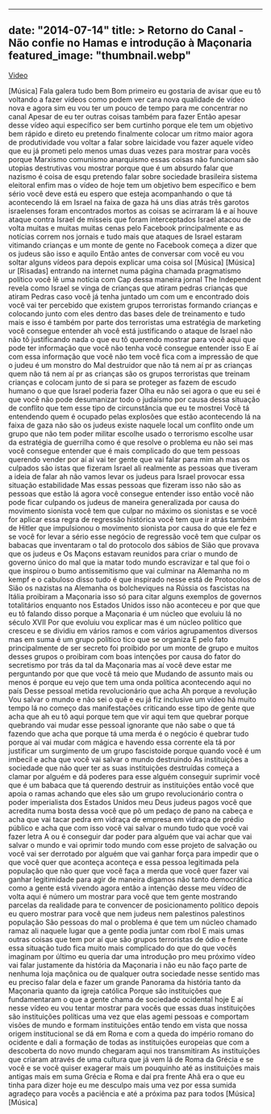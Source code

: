 
---
date: "2014-07-14"
title: > 
    Retorno do Canal - Não confie no Hamas e introdução à Maçonaria
featured_image: "thumbnail.webp"
---

[Video](https://www.youtube.com/watch?v=AfMqjFoLt9I)

[Música]
Fala galera tudo bem Bom primeiro eu
gostaria de avisar que eu tô voltando a
fazer vídeos como podem ver cara nova
qualidade de vídeo nova e agora sim eu
vou ter um pouco de tempo para me
concentrar no canal Apesar de eu ter
outras coisas também para fazer Então
apesar desse vídeo aqui específico ser
bem curtinho porque ele tem um objetivo
bem rápido e direto eu pretendo
finalmente colocar um ritmo maior agora
de produtividade vou voltar a falar
sobre laicidade vou fazer aquele vídeo
que eu já prometi pelo menos umas duas
vezes para mostrar para vocês porque
Marxismo comunismo anarquismo essas
coisas não funcionam são utopias
destrutivas vou mostrar porque que é um
absurdo falar que nazismo é coisa de
esqu pretendo falar sobre sociedade
brasileira sistema eleitoral enfim mas o
vídeo de hoje tem um objetivo bem
específico e bem sério você deve está eu
espero que esteja acompanhando o que tá
acontecendo lá em Israel na faixa de
gaza há uns dias atrás três garotos
israelenses foram encontrados mortos as
coisas se acirraram lá e aí houve ataque
contra Israel de mísseis que foram
interceptados Israel atacou de volta
muitas e muitas muitas cenas pelo
Facebook principalmente e as notícias
correm nos jornais e tudo mais que
ataques de Israel estaram vitimando
crianças e um monte de gente no Facebook
começa a dizer que os judeus são isso e
aquilo
Então antes de conversar com você eu vou
soltar alguns vídeos para depois
explicar uma coisa sol
[Música]
[Música]
ur
[Risadas]
entrando na internet numa página chamada
pragmatismo político você lê uma notícia
com Cap dessa maneira jornal The
Independent revela como Israel se vinga
de crianças que atiram pedras crianças
que atiram Pedras caso você já tenha
juntado um com um e encontrado dois você
vai ter percebido que existem grupos
terroristas formando crianças e
colocando junto com eles dentro das
bases dele de treinamento e tudo mais e
isso é também por parte dos terroristas
uma estratégia de marketing você
consegue entender ah você está
justificando o ataque de Israel não não
tô justificando nada o que eu tô
querendo mostrar para você aqui que pode
ter informação que você não tenha você
consegue entender isso E aí com essa
informação que você não tem você fica
com a impressão de que o judeu é um
monstro do Mal destruidor que não tá nem
aí pr as crianças quem não tá nem aí pr
as crianças são os grupos terroristas
que treinam crianças e colocam junto de
si para se proteger as fazem de escudo
humano o que que Israel poderia fazer
Olha eu não sei agora o que eu sei é que
você não pode desumanizar todo o
judaísmo por causa dessa situação de
conflito que tem esse tipo de
circunstância que eu te mostrei Você tá
entendendo quem é ocupado pelas
explosões que estão acontecendo lá na
faixa de gaza não são os judeus existe
naquele local um conflito onde um grupo
que não tem poder militar escolhe usado
o terrorismo escolhe usar da estratégia
de guerrilha como é que resolve o
problema eu não sei mas você consegue
entender que é mais complicado do que
tem pessoas querendo vender por aí aí
vai ter gente que vai falar para mim ah
mas os culpados são istas que fizeram
Israel ali realmente as pessoas que
tiveram a ideia de falar ah não vamos
levar os judeus para Israel provocar
essa situação estabilidade Mas essas
pessoas que fizeram isso não são as
pessoas que estão lá agora você consegue
entender isso então você não pode ficar
culpando os judeus de maneira
generalizada por causa do movimento
sionista você tem que culpar no máximo
os sionistas e se você for aplicar essa
regra de regressão histórica você tem
que ir atrás também de Hitler que
impulsionou o movimento sionista por
causa do que ele fez e se você for levar
a sério esse negócio de regressão você
tem que culpar os babacas que inventaram
o tal do protocolo dos sábios de Sião
que provava que os judeus e Os Maçons
estavam reunidos para criar o mundo de
governo único do mal que ia matar todo
mundo escravizar e tal que foi o que
inspirou o bumo antissemitismo que vai
culminar na Alemanha no m kempf e o
cabuloso disso tudo é que inspirado
nesse está de Protocolos de Sião os
nazistas na Alemanha os bolcheviques na
Rússia os fascistas na Itália proibiram
a Maçonaria isso só para citar alguns
exemplos de governos totalitários
enquanto nos Estados Unidos isso não
aconteceu e por que que eu tô falando
disso porque a Maçonaria é um núcleo que
evoluiu lá no século XVII Por que
evoluiu vou explicar mas é um núcleo
político que cresceu e se dividiu em
vários ramos e com vários agrupamentos
diversos mas em suma é um grupo político
tico que se organiza E pelo fato
principalmente de ser secreto foi
proibido por um monte de grupo e muitos
desses grupos o proibiram com boas
intenções por causa do fator do
secretismo por trás da tal da Maçonaria
mas aí você deve estar me perguntando
por que que você tá meio que Mudando de
assunto mais ou menos é porque eu vejo
que tem uma onda política acontecendo
aqui no país Desse pessoal metida
revolucionário que acha Ah porque a
revolução Vou salvar o mundo e não sei o
quê e eu já fiz inclusive um vídeo há
muito tempo lá no começo das
manifestações criticando esse tipo de
gente que acha que ah eu tô aqui porque
tem que vir aqui tem que quebrar porque
quebrando vai mudar esse pessoal
ignorante que não sabe o que tá fazendo
que acha que porque tá uma merda é o
negócio é quebrar tudo porque aí vai
mudar com mágica e havendo essa corrente
ela tá por justificar um surgimento de
um grupo fascistoide porque quando você
é um imbecil e acha que você vai salvar
o mundo destruindo As instituições a
sociedade que não quer ter as suas
instituições destruídas começa a clamar
por alguém e dá poderes para esse alguém
conseguir suprimir você que é um babaca
que tá querendo destruir as instituições
então você que apoia o ramas achando que
eles são um grupo revolucionário contra
o poder imperialista dos Estados
Unidos meu Deus judeus pagos você que
acredita numa bosta dessa você que põ um
pedaço de pano na cabeça e acha que vai
tacar pedra em vidraça de empresa em
vidraça de prédio público e acha que com
isso você vai salvar o mundo tudo que
você vai fazer letra A ou é conseguir
dar poder para alguém
que vai achar que vai salvar o mundo e
vai oprimir todo mundo com esse projeto
de salvação ou você vai ser derrotado
por alguém que vai ganhar força para
impedir que o que você quer que aconteça
aconteça e essa pessoa legitimada pela
população que não quer que você faça a
merda que você quer fazer vai ganhar
legitimidade para agir de maneira
digamos não tanto democrática como a
gente está vivendo agora então a
intenção desse meu vídeo de volta aqui é
número um mostrar para você que tem
gente mostrando parcelas da realidade
para te convencer de posicionamento
político depois eu quero mostrar para
você que nem judeus nem palestinos
palestinos população São pessoas do mal
o problema é que tem um núcleo chamado
ramaz ali naquele lugar que a gente
podia juntar com rbol E mais umas outras
coisas que tem por aí que são grupos
terroristas de ódio e frente essa
situação tudo fica muito mais complicado
do que do que vocês imaginam por último
eu queria dar uma introdução pro meu
próximo vídeo vai falar justamente da
história da Maçonaria i não eu não faço
parte de nenhuma loja maçônica ou de
qualquer outra sociedade nesse sentido
mas eu preciso falar dela e fazer um
grande Panorama da história tanto da
Maçonaria quanto da igreja católica
Porque são instituições que
fundamentaram o que a gente chama de
sociedade ocidental hoje E aí nesse
vídeo eu vou tentar mostrar para vocês
que essas duas instituições são
instituições políticas uma vez que elas
agemi pessoas e comportam visões de
mundo e formam instituições então tendo
em vista que nossa origem institucional
se dá em Roma e com a queda do império
romano do ocidente e dali a formação de
todas as instituições europeias que com
a descoberta do novo mundo chegaram aqui
nos transmitiram As instituições que
criaram através de uma cultura que já
vem lá de Roma da Grécia e se você e se
você quiser exagerar mais um pouquinho
até as instituições mais antigas mais em
suma Grécia e Roma e daí pra frente Ahã
era o que eu tinha para dizer hoje eu me
desculpo mais uma vez por essa
sumida agradeço para vocês a
paciência e até a próxima paz para todos
[Música]
[Música]